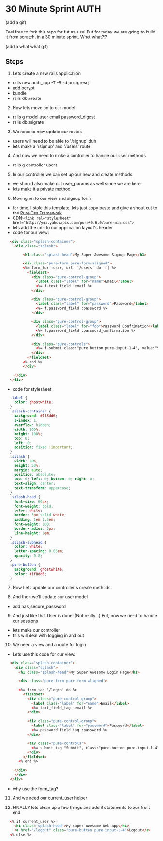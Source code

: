 # 30 Minute Sprint AUTH

(add a gif)

Feel free to fork this repo for future use! But for today we are going to build it from scratch, in a 30 minute sprint. What what?!?

(add a what what gif)

## Steps

1. Lets create a new rails application
  - rails new auth_app -T -B -d postgresql
  - add bcrypt
  - bundle
  - rails db:create

2. Now lets move on to our model
  - rails g model user email password_digest
  - rails db:migrate

3. We need to now update our routes
  - users will need to be able to '/signup' duh
  - lets make a '/signup' and '/users' route

4. And now we need to make a controller to handle our user methods
  - rails g controller users

5. In our controller we can set up our new and create methods
  - we should also make out user_params as well since we are here
  - lets make it a private method

6. Moving on to our view and signup form
  - for time, I stole this template, lets just copy paste and give a shout out to the [Pure Css Framework](purecss.io)
  - CDN:```<link rel="stylesheet" href="http://yui.yahooapis.com/pure/0.6.0/pure-min.css">```
  - lets add the cdn to our application layout's header
  - code for our view:
  ```html
    <div class="splash-container">
      <div class="splash">

          <h1 class="splash-head">My Super Awesome Signup Page</h1>

          <div class="pure-form pure-form-aligned">
          <%= form_for :user, url: '/users' do |f| %>
            <fieldset>
              <div class="pure-control-group">
                <label class="label" for="name">Email</label>
                <%= f.text_field :email %>
              </div>

              <div class="pure-control-group">
                <label class="label" for="password">Password</label>
                <%= f.password_field :password %>
              </div>

              <div class="pure-control-group">
                <label class="label" for="foo">Password Confrimation</label>
                <%= f.password_field :password_confirmation %>
              </div>

              <div class="pure-controls">
                <%= f.submit class:"pure-button pure-input-1-4", value:"Submit"%>
              </div>
            </fieldset>
          <% end %>
          </div>

      </div>
    </div>
  ```
  - code for stylesheet:
  ```css
    .label {
      color: ghostwhite;
    }
    .splash-container {
      background: #1f8dd6;
      z-index: 1;
      overflow: hidden;
      width: 100%;
      height: 100%;
      top: 0;
      left: 0;
      position: fixed !important;
    }
    .splash {
      width: 80%;
      height: 50%;
      margin: auto;
      position: absolute;
      top: 0; left: 0; bottom: 0; right: 0;
      text-align: center;
      text-transform: uppercase;
    }
    .splash-head {
      font-size: 60px;
      font-weight: bold;
      color: white;
      border: 3px solid white;
      padding: 1em 1.6em;
      font-weight: 100;
      border-radius: 5px;
      line-height: 1em;
    }
    .splash-subhead {
      color: white;
      letter-spacing: 0.05em;
      opacity: 0.8;
    }
    .pure-button {
      background: ghostwhite;
      color: #1f8dd6;
    }
  ```
7. Now Lets update our controller's create methods

8. And then we'll update our user model
  - add has_secure_password

9. And just like that User is done! (Not really...) But, now we need to handle our sessions
  - lets make our controller
  - this will deal with logging in and out

10. We need a view and a route for login
  - Lets use this code for our view:
  ```html
    <div class="splash-container">
      <div class="splash">
        <h1 class="splash-head">My Super Awesome Login Page</h1>

        <div class="pure-form pure-form-aligned">

        <%= form_tag '/login' do %>
          <fieldset>
            <div class="pure-control-group">
              <label class="label" for="name">Email</label>
              <%= text_field_tag :email %>
            </div>

            <div class="pure-control-group">
              <label class="label" for="password">Password</label>
              <%= password_field_tag :password %>
            </div>

            <div class="pure-controls">
              <%= submit_tag "Submit", class:"pure-button pure-input-1-4" %>
            </div>
          </fieldset>
        <% end %>

      </div>
      </div>
    </div>
  ```
  - why use the form_tag?

11. And we need our current_user helper

12. FINALLY lets clean up a few things and add if statements to our front end
```html
  <% if current_user %>
    <h1 class="splash-head">My Super Awesome Web App</h1>
    <a href="/logout" class="pure-button pure-input-1-4">Logout</a>
  <% else %>
```
